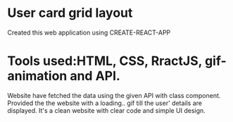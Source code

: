 # User card grid layout 
 Created this web application using CREATE-REACT-APP 
# Tools used:HTML, CSS, RractJS, gif-animation and API.
 Website have fetched the data using the given API with class component.
 Provided the the website with a loading.. gif till the user' details are displayed.
 It's a clean website with clear code and simple UI design.
